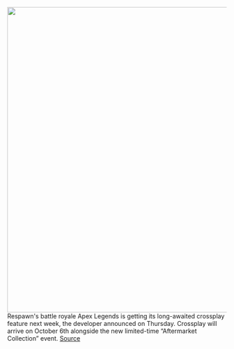 <img src='https://cdn.vox-cdn.com/thumbor/vKcHEE3eqg1zVPR4-SYmkbr3rQ0=/0x0:1920x1080/1200x800/filters:focal(807x387:1113x693)/cdn.vox-cdn.com/uploads/chorus_image/image/67564729/apex_concept_art_wallpaper_crypto.0.jpg' width='700px' /><br/>
Respawn's battle royale Apex Legends is getting its long-awaited crossplay feature next week, the developer announced on Thursday. Crossplay will arrive on October 6th alongside the new limited-time “Aftermarket Collection” event.
<a href='https://www.theverge.com/2020/10/1/21496885/apex-legends-cross-play-beta-launch-ps4-xbox-pc-compete'> Source <a/>